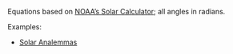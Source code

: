 Equations based on [NOAA’s Solar Calculator](http://www.esrl.noaa.gov/gmd/grad/solcalc/); all angles in radians.

Examples:

* [Solar Analemmas](http://bl.ocks.org/mbostock/c5504ab3cd25f93af26a)
